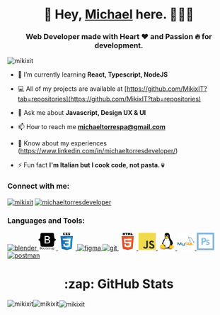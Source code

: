 <h1 align="center">👋  Hey,  <a href="https://www.linkedin.com/in/michaeltorresdeveloper/">Michael</a> here.  👨🏻‍💻 </h1>

<h3 align="center"> Web Developer made with Heart  ❤️ and Passion 🔥 for development.</h3>

<p align="left"> <img src="https://komarev.com/ghpvc/?username=mikixit&label=Profile%20views&color=0e75b6&style=flat" alt="mikixit"/> </p>

- 🌱 I’m currently learning **React, Typescript, NodeJS**

- 💻 All of my projects are available at [https://github.com/MikixIT?tab=repositories](https://github.com/MikixIT?tab=repositories)

- 💬 Ask me about **Javascript, Design UX & UI**

- 📫 How to reach me **michaeltorrespa@gmail.com**

- 📄 Know about my experiences (https://www.linkedin.com/in/michaeltorresdeveloper/)

- ⚡ Fun fact **I'm Italian but I cook code, not pasta. 💀**

<h3 align="left">Connect with me:</h3>
<p align="left">
<a href="https://dev.to/mikixit" target="blank"><img align="center" src="https://raw.githubusercontent.com/rahuldkjain/github-profile-readme-generator/master/src/images/icons/Social/devto.svg" alt="mikixit" height="30" width="40" /></a>
<a href="https://linkedin.com/in/michaeltorresdeveloper" target="blank"><img align="center" src="https://raw.githubusercontent.com/rahuldkjain/github-profile-readme-generator/master/src/images/icons/Social/linked-in-alt.svg" alt="michaeltorresdeveloper" height="30" width="40" /></a>
</p>

<h3 align="left">Languages and Tools:</h3>
<p align="left"> <a href="https://www.blender.org/" target="_blank" rel="noreferrer"> <img src="https://download.blender.org/branding/community/blender_community_badge_white.svg" alt="blender" width="40" height="40"/> </a> <a href="https://getbootstrap.com" target="_blank" rel="noreferrer"> <img src="https://raw.githubusercontent.com/devicons/devicon/master/icons/bootstrap/bootstrap-plain-wordmark.svg" alt="bootstrap" width="40" height="40"/> </a> <a href="https://www.w3schools.com/css/" target="_blank" rel="noreferrer"> <img src="https://raw.githubusercontent.com/devicons/devicon/master/icons/css3/css3-original-wordmark.svg" alt="css3" width="40" height="40"/> </a> <a href="https://www.figma.com/" target="_blank" rel="noreferrer"> <img src="https://www.vectorlogo.zone/logos/figma/figma-icon.svg" alt="figma" width="40" height="40"/> </a> <a href="https://git-scm.com/" target="_blank" rel="noreferrer"> <img src="https://www.vectorlogo.zone/logos/git-scm/git-scm-icon.svg" alt="git" width="40" height="40"/> </a> <a href="https://www.w3.org/html/" target="_blank" rel="noreferrer"> <img src="https://raw.githubusercontent.com/devicons/devicon/master/icons/html5/html5-original-wordmark.svg" alt="html5" width="40" height="40"/> </a> <a href="https://developer.mozilla.org/en-US/docs/Web/JavaScript" target="_blank" rel="noreferrer"> <img src="https://raw.githubusercontent.com/devicons/devicon/master/icons/javascript/javascript-original.svg" alt="javascript" width="40" height="40"/> </a> <a href="https://www.linux.org/" target="_blank" rel="noreferrer"> <img src="https://raw.githubusercontent.com/devicons/devicon/master/icons/linux/linux-original.svg" alt="linux" width="40" height="40"/> </a> <a href="https://www.mysql.com/" target="_blank" rel="noreferrer"> <img src="https://raw.githubusercontent.com/devicons/devicon/master/icons/mysql/mysql-original-wordmark.svg" alt="mysql" width="40" height="40"/> </a> <a href="https://www.photoshop.com/en" target="_blank" rel="noreferrer"> <img src="https://raw.githubusercontent.com/devicons/devicon/master/icons/photoshop/photoshop-line.svg" alt="photoshop" width="40" height="40"/> </a> <a href="https://postman.com" target="_blank" rel="noreferrer"> <img src="https://www.vectorlogo.zone/logos/getpostman/getpostman-icon.svg" alt="postman" width="40" height="40"/> </a> 
</p>


<h1 align="center"> :zap: GitHub Stats </h1>

<img align="left" src="https://github-readme-stats.vercel.app/api/top-langs?username=mikixit&show_icons=true&locale=en&layout=compact" alt="mikixit" />

<img align="center" src="https://github-readme-stats.vercel.app/api?username=mikixit&show_icons=true&locale=en" alt="mikixit" />

<img align="left" src="https://github-readme-streak-stats.herokuapp.com/?user=mikixit&" alt="mikixit" />






